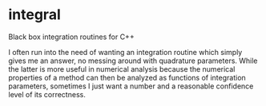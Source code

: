 # integral
Black box integration routines for C++


I often run into the need of wanting an integration routine
which simply gives me an answer, no messing around with
quadrature parameters. While the latter is more useful
in numerical analysis because the numerical properties of
a method can then be analyzed as functions of integration
parameters, sometimes I just want a number and a reasonable
confidence level of its correctness.
